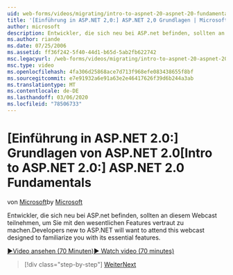 ```yaml
---
uid: web-forms/videos/migrating/intro-to-aspnet-20-aspnet-20-fundamentals
title: '[Einführung in ASP.NET 2,0:] ASP.NET 2,0 Grundlagen | Microsoft-Dokumentation'
author: microsoft
description: Entwickler, die sich neu bei ASP.net befinden, sollten an diesem Webcast teilnehmen, um Sie mit den wesentlichen Features vertraut zu machen.
ms.author: riande
ms.date: 07/25/2006
ms.assetid: ff36f242-5f40-44d1-b65d-5ab2fb622742
msc.legacyurl: /web-forms/videos/migrating/intro-to-aspnet-20-aspnet-20-fundamentals
msc.type: video
ms.openlocfilehash: 4fa306d25868ace7d713f968efe083438655f8bf
ms.sourcegitcommit: e7e91932a6e91a63e2e46417626f39d6b244a3ab
ms.translationtype: MT
ms.contentlocale: de-DE
ms.lasthandoff: 03/06/2020
ms.locfileid: "78506733"
---
```

# <a name="intro-to-aspnet-20-aspnet-20-fundamentals"></a><span data-ttu-id="36607-103">[Einführung in ASP.NET 2.0:] Grundlagen von ASP.NET 2.0</span><span class="sxs-lookup"><span data-stu-id="36607-103">[Intro to ASP.NET 2.0:] ASP.NET 2.0 Fundamentals</span></span>

<span data-ttu-id="36607-104">von [Microsoft](https://github.com/microsoft)</span><span class="sxs-lookup"><span data-stu-id="36607-104">by [Microsoft](https://github.com/microsoft)</span></span>

<span data-ttu-id="36607-105">Entwickler, die sich neu bei ASP.net befinden, sollten an diesem Webcast teilnehmen, um Sie mit den wesentlichen Features vertraut zu machen.</span><span class="sxs-lookup"><span data-stu-id="36607-105">Developers new to ASP.NET will want to attend this webcast designed to familiarize you with its essential features.</span></span>

[<span data-ttu-id="36607-106">&#9654;Video ansehen (70 Minuten)</span><span class="sxs-lookup"><span data-stu-id="36607-106">&#9654; Watch video (70 minutes)</span></span>](https://channel9.msdn.com/Blogs/ASP-NET-Site-Videos/intro-to-aspnet-20-aspnet-20-fundamentals)

> [!div class="step-by-step"]
> [<span data-ttu-id="36607-107">Weiter</span><span class="sxs-lookup"><span data-stu-id="36607-107">Next</span></span>](intro-to-aspnet-20-user-interface-elements.md)
